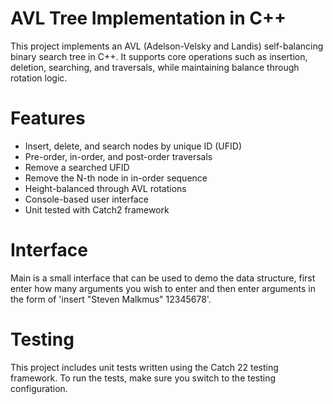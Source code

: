# AVL Tree Implementation in C++

This project implements an AVL (Adelson-Velsky and Landis) self-balancing binary search tree in C++. It supports core operations such as insertion, deletion, searching, and traversals, while maintaining balance through rotation logic.

# Features

- Insert, delete, and search nodes by unique ID (UFID)
- Pre-order, in-order, and post-order traversals
- Remove a searched UFID
- Remove the N-th node in in-order sequence
- Height-balanced through AVL rotations
- Console-based user interface
- Unit tested with Catch2 framework

# Interface
Main is a small interface that can be used to demo the data structure, first enter how many arguments you wish to enter and then enter arguments in the form of 'insert "Steven Malkmus" 12345678'.

# Testing

This project includes unit tests written using the Catch 22 testing framework. To run the tests, make sure you switch to the testing configuration. 
